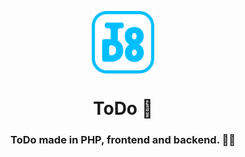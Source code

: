 <p align="center">
  <img align="center" width="100px" height="100px" src="frontend/src/logo.png">
  <h1 align="center">ToDo 📝</h1>
  <h3 align="center">ToDo made in PHP, frontend and backend. 👨‍💻</h3>
</p>
